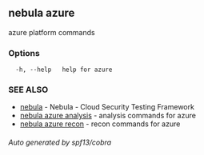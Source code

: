 ## nebula azure

azure platform commands

### Options

```
  -h, --help   help for azure
```

### SEE ALSO

* [nebula](nebula.md)	 - Nebula - Cloud Security Testing Framework
* [nebula azure analysis](nebula_azure_analysis.md)	 - analysis commands for azure
* [nebula azure recon](nebula_azure_recon.md)	 - recon commands for azure

###### Auto generated by spf13/cobra

